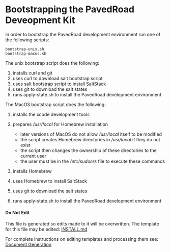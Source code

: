 # Bootstrapping the PavedRoad Deveopment Kit

In order to bootstrap the PavedRoad development environment
run one of the following scripts:

    bootstrap-unix.sh
    bootstrap-macos.sh

The unix bootstrap script does the following:

1) installs curl and git
2) uses curl to download salt bootstrap script
3) uses salt bootstrap script to install SaltStack
4) uses git to download the salt states
5) runs apply-state.sh to install the PavedRoad development environment

The MacOS bootstrap script does the following:

1) installs the xcode development tools
2) prepares _/usr/local_ for Homebrew installation

   * later versions of MacOS do not allow _/usr/local_ itself to be modified
   * the script creates Homebrew directories in _/usr/local_ if they do not exist
   * the script then changes the ownership of these directories to the current user
   * the user must be in the _/etc/sudoers_ file to execute these commands
3) installs Homebrew
4) uses Homebrew to install SaltStack
5) uses git to download the salt states
6) runs apply-state.sh to install the PavedRoad development environment

#### Do Not Edit
This file is generated so edits made to it will be overwritten.
The template for this file may be edited:
[INSTALL.md](/repo-templates/salt/INSTALL.md)

For complete instructions on editing templates and processing them see:
[Document Generation](/assets/README.md)
